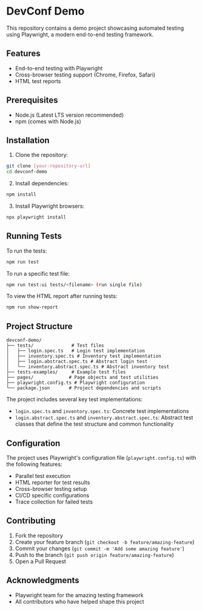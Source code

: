 # DevConf Demo

This repository contains a demo project showcasing automated testing using Playwright, a modern end-to-end testing framework.

## Features

- End-to-end testing with Playwright
- Cross-browser testing support (Chrome, Firefox, Safari)
- HTML test reports

## Prerequisites

- Node.js (Latest LTS version recommended)
- npm (comes with Node.js)

## Installation

1. Clone the repository:
```bash
git clone [your-repository-url]
cd devconf-demo
```

2. Install dependencies:
```bash
npm install
```

3. Install Playwright browsers:
```bash
npx playwright install
```

## Running Tests

To run the tests:

```bash
npm run test
```

To run a specific test file:

```bash
npm run test:ui tests/<filename> (run single file)
```

To view the HTML report after running tests:

```bash
npm run show-report
```

## Project Structure

```
devconf-demo/
├── tests/              # Test files
│   ├── login.spec.ts   # Login test implementation
│   ├── inventory.spec.ts # Inventory test implementation
│   ├── login.abstract.spec.ts # Abstract login test
│   └── inventory.abstract.spec.ts # Abstract inventory test
├── tests-examples/     # Example test files
├── pages/             # Page objects and test utilities
├── playwright.config.ts # Playwright configuration
└── package.json       # Project dependencies and scripts
```

The project includes several key test implementations:
- `login.spec.ts` and `inventory.spec.ts`: Concrete test implementations
- `login.abstract.spec.ts` and `inventory.abstract.spec.ts`: Abstract test classes that define the test structure and common functionality

## Configuration

The project uses Playwright's configuration file (`playwright.config.ts`) with the following features:

- Parallel test execution
- HTML reporter for test results
- Cross-browser testing setup
- CI/CD specific configurations
- Trace collection for failed tests

## Contributing

1. Fork the repository
2. Create your feature branch (`git checkout -b feature/amazing-feature`)
3. Commit your changes (`git commit -m 'Add some amazing feature'`)
4. Push to the branch (`git push origin feature/amazing-feature`)
5. Open a Pull Request


## Acknowledgments

- Playwright team for the amazing testing framework
- All contributors who have helped shape this project 